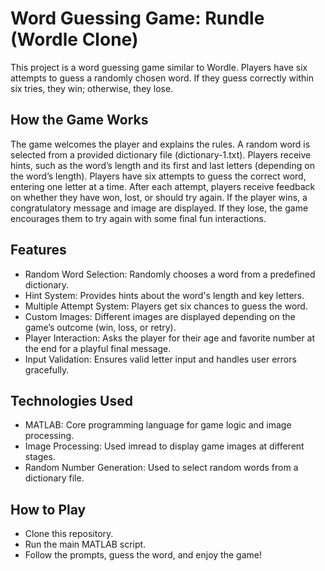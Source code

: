 # Word Guessing Game: Rundle (Wordle Clone)

This project is a word guessing game similar to Wordle. Players have six attempts to guess a randomly chosen word. If they guess correctly within six tries, they win; otherwise, they lose.

## How the Game Works
The game welcomes the player and explains the rules.
A random word is selected from a provided dictionary file (dictionary-1.txt).
Players receive hints, such as the word’s length and its first and last letters (depending on the word’s length).
Players have six attempts to guess the correct word, entering one letter at a time.
After each attempt, players receive feedback on whether they have won, lost, or should try again.
If the player wins, a congratulatory message and image are displayed. If they lose, the game encourages them to try again with some final fun interactions.

## Features
- Random Word Selection: Randomly chooses a word from a predefined dictionary.
- Hint System: Provides hints about the word's length and key letters.
- Multiple Attempt System: Players get six chances to guess the word.
- Custom Images: Different images are displayed depending on the game’s outcome (win, loss, or retry).
- Player Interaction: Asks the player for their age and favorite number at the end for a playful final message.
- Input Validation: Ensures valid letter input and handles user errors gracefully.
## Technologies Used
- MATLAB: Core programming language for game logic and image processing.
- Image Processing: Used imread to display game images at different stages.
- Random Number Generation: Used to select random words from a dictionary file.
## How to Play
- Clone this repository.
- Run the main MATLAB script.
- Follow the prompts, guess the word, and enjoy the game!
